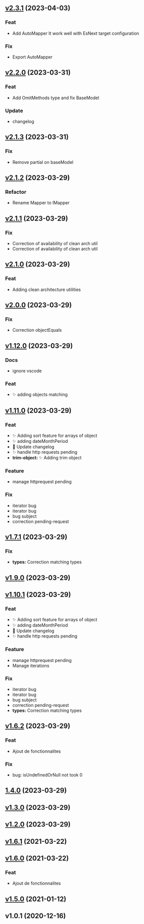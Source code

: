 
<a name="v2.3.1"></a>
## [v2.3.1](https://github.com/legraxieux53/clever-ts-utilities/compare/v2.2.0...v2.3.1) (2023-04-03)

### Feat

* Add AutoMapper It work well with EsNext target configuration

### Fix

* Export AutoMapper


<a name="v2.2.0"></a>
## [v2.2.0](https://github.com/legraxieux53/clever-ts-utilities/compare/v2.1.3...v2.2.0) (2023-03-31)

### Feat

* Add OmitMethods type and fix BaseModel

### Update

* changelog


<a name="v2.1.3"></a>
## [v2.1.3](https://github.com/legraxieux53/clever-ts-utilities/compare/v2.1.2...v2.1.3) (2023-03-31)

### Fix

* Remove partial on baseModel


<a name="v2.1.2"></a>
## [v2.1.2](https://github.com/legraxieux53/clever-ts-utilities/compare/v2.1.1...v2.1.2) (2023-03-29)

### Refactor

* Rename Mapper to IMapper


<a name="v2.1.1"></a>
## [v2.1.1](https://github.com/legraxieux53/clever-ts-utilities/compare/v2.1.0...v2.1.1) (2023-03-29)

### Fix

* Correction of availability of clean arch util
* Correction of availability of clean arch util


<a name="v2.1.0"></a>
## [v2.1.0](https://github.com/legraxieux53/clever-ts-utilities/compare/v2.0.0...v2.1.0) (2023-03-29)

### Feat

* Adding clean architecture utilities


<a name="v2.0.0"></a>
## [v2.0.0](https://github.com/legraxieux53/clever-ts-utilities/compare/v1.12.0...v2.0.0) (2023-03-29)

### Fix

* Correction objectEquals


<a name="v1.12.0"></a>
## [v1.12.0](https://github.com/legraxieux53/clever-ts-utilities/compare/v1.11.0...v1.12.0) (2023-03-29)

### Docs

* ignore vscode

### Feat

* :sparkles: adding objects matching


<a name="v1.11.0"></a>
## [v1.11.0](https://github.com/legraxieux53/clever-ts-utilities/compare/v1.7.1...v1.11.0) (2023-03-29)

### Feat

* :sparkles: Adding sort feature for arrays of object
* :sparkles: adding dateMonthPeriod
* :memo: Update changelog
* :sparkles: handle http requests pending
* **trim-object:** :sparkles: Adding trim object

### Feature

* manage httprequest pending

### Fix

* iterator bug
* iterator bug
* bug subject
* correction pending-request


<a name="v1.7.1"></a>
## [v1.7.1](https://github.com/legraxieux53/clever-ts-utilities/compare/v1.9.0...v1.7.1) (2023-03-29)

### Fix

* **types:** Correction matching types


<a name="v1.9.0"></a>
## [v1.9.0](https://github.com/legraxieux53/clever-ts-utilities/compare/v1.10.1...v1.9.0) (2023-03-29)


<a name="v1.10.1"></a>
## [v1.10.1](https://github.com/legraxieux53/clever-ts-utilities/compare/v1.6.2...v1.10.1) (2023-03-29)

### Feat

* :sparkles: Adding sort feature for arrays of object
* :sparkles: adding dateMonthPeriod
* :memo: Update changelog
* :sparkles: handle http requests pending

### Feature

* manage httprequest pending
* Manage iterations

### Fix

* iterator bug
* iterator bug
* bug subject
* correction pending-request
* **types:** Correction matching types


<a name="v1.6.2"></a>
## [v1.6.2](https://github.com/legraxieux53/clever-ts-utilities/compare/1.4.0...v1.6.2) (2023-03-29)

### Feat

* Ajout de fonctionnalites

### Fix

* bug: isUndefinedOrNull not took 0


<a name="1.4.0"></a>
## [1.4.0](https://github.com/legraxieux53/clever-ts-utilities/compare/v1.3.0...1.4.0) (2023-03-29)


<a name="v1.3.0"></a>
## [v1.3.0](https://github.com/legraxieux53/clever-ts-utilities/compare/v1.2.0...v1.3.0) (2023-03-29)


<a name="v1.2.0"></a>
## [v1.2.0](https://github.com/legraxieux53/clever-ts-utilities/compare/v1.6.1...v1.2.0) (2023-03-29)


<a name="v1.6.1"></a>
## [v1.6.1](https://github.com/legraxieux53/clever-ts-utilities/compare/v1.6.0...v1.6.1) (2021-03-22)


<a name="v1.6.0"></a>
## [v1.6.0](https://github.com/legraxieux53/clever-ts-utilities/compare/v1.5.0...v1.6.0) (2021-03-22)

### Feat

* Ajout de fonctionnalites


<a name="v1.5.0"></a>
## [v1.5.0](https://github.com/legraxieux53/clever-ts-utilities/compare/v1.0.1...v1.5.0) (2021-01-12)


<a name="v1.0.1"></a>
## v1.0.1 (2020-12-16)

